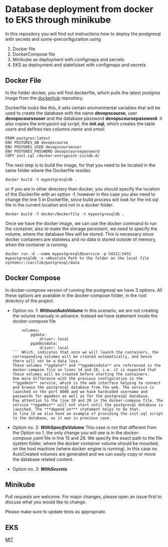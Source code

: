 # Database deployment from docker to EKS through minikube

In this repository you will find out instructions how to deploy the postgresql with secrets and some-preconfiguration using
1. Docker file
2. DockerCompose file
3. Minikube as deployment with configmaps and secrets
4. EKS as deployment and statefulset with configmaps and secrets

## Docker File

In the folder docker, you will find dockerfile, which pulls the latest postgres image from the [dockerhub](https://hub.docker.com/_/postgres) repository.

Dockerfile looks like this, it sets certain environmental variables that will be used to create the database with the name **devopscourse**, user **devopscourseuser** and the database password **devopscoursepassword**. It also copies the entrypoint sql script, the **init.sql**, which creates the table *users* and defines two columns *name* and *email*.

```docker
FROM postgres:latest
ENV POSTGRES_DB devopscourse
ENV POSTGRES_USER devopscourseuser
ENV POSTGRES_PASSWORD devopscoursepassword
COPY init.sql /docker-entrypoint-initdb.d/
```

The next step is to build the image, for that you need to be located in the same folder where the Dockerfile resides

```shell
docker build -t mypostgresqldb .
```

or if you are in other directory than docker, you should specify the location of the Dockerfile with an option -f, however in this case you also need to change the line 5 in Dockerfile, since build process will look for the init.sql file in the current location and not in a docker folder. 

```shell
docker build -f docker/Dockerfile -t mypostgresqldb .
```

Once we have the docker image, we can use the docker command to run the container, also to make the storage persistent, we need to specify the volume, where the database files will be stored. This is necessary since docker containers are stateless and no data is stored outside of memory, when the container is running. 

```shell
docker run -d --name mypostgresqldbservice -p 54321:5432 mypostgresqldb -v <Absolute Path to the folder on the local file system>/:/var/lib/postgresql/data
```
## Docker Compose

In docker-compose version of running the postgresql we have 3 options. All these options are available in the docker-compose folder, in the root directory of the project.

* Option no. 1: ***WithoutAutoVolume***
In this scenario, we are not creating the volume manualy in advance. Instead we have statement inside the docker-compose file 
    ```docker-compose
        volumes:
            pgdata:
                driver: local
            pgadmindata:
                driver: local
    ``` Which, indicates that once we will launch the containers, the corresponding volumes will be created automatically, and hence there will not be a data loss.
    These volumes **pgdata** and **pgadmindata** are referenced in the docker-compose file on lines 14 and 28, i.e. it is expected that these volumes will be created before starting the containers. 
    One more difference with the previous configuration is the **pgadmin** service, which is the web interface helping to connect and browse the postgresql database from the web. The service is launched on the port 8000 and we have hardcoded username and passwords for pgadmin as well as for the postgresql database. 
    Pay attention to the line 19 and 20 in the docker-compose file. The service **pgadmin** will not start until the postgresql database is launched. The ***depend_on*** statement helps to do that.
    In line 15 we also have an example of providing the init.sql script to the database, as it was in previous case. 

* Option no. 2: ***WithSpecificVolume***
This case is not that different from the Option no 1, the only change you will see is in the *docker-compose.yaml* file in line 15 and 28. We specify the exact path to the file system folder, where the docker container volume should be mounted, on the host machine (where docker engine is running).
In this case no AutoCreated volumes are generated and we can easily copy or move the database related content.

* Option no. 3: ***WithSecrets***


## Minikube

Pull requests are welcome. For major changes, please open an issue first
to discuss what you would like to change.

Please make sure to update tests as appropriate.

## EKS

[MIT](https://choosealicense.com/licenses/mit/)